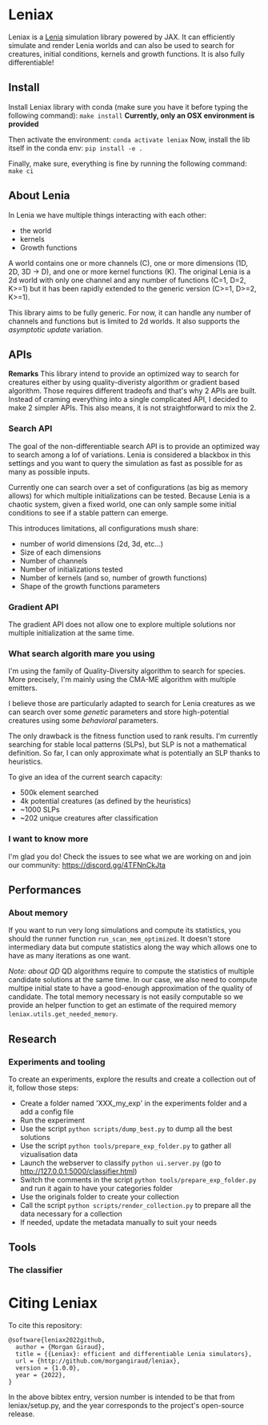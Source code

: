 # Leniax
Leniax is a [Lenia](https://chakazul.github.io/lenia.html) simulation library powered by JAX.
It can efficiently simulate and render Lenia worlds and can also be used to search for creatures, initial conditions, kernels and growth functions.
It is also fully differentiable!

## Install
Install Leniax library with conda (make sure you have it before typing the following command): `make install`
**Currently, only an OSX environment is provided**

Then activate the environment: `conda activate leniax`
Now, install the lib itself in the conda env: `pip install -e .`

Finally, make sure, everything is fine by running the following command: `make ci`

## About Lenia
In Lenia we have multiple things interacting with each other:
- the world
- kernels
- Growth functions

A world contains one or more channels (C), one or more dimensions (1D, 2D, 3D -> D), and one or more kernel functions (K). The original Lenia is a 2d world with only one channel and any number of functions (C=1, D=2, K>=1)  but it has been rapidly extended to the generic version (C>=1, D>=2, K>=1).

This library aims to be fully generic. For now, it can handle any number of channels and functions but is limited to 2d worlds. It also supports the *asymptotic update* variation.

## APIs

**Remarks**
This library intend to provide an optimized way to search for creatures either by using quality-diveristy algorithm or gradient based algorithm.
Those requires different tradeofs and that's why 2 APIs are built. Instead of craming everything into a single complicated API, I decided to make 2 simpler APIs. 
This also means, it is not straightforward to mix the 2.

### Search API
The goal of the non-differentiable search API is to provide an optimized way to search among a lof of variations.
Lenia is considered a blackbox in this settings and you want to query the simulation as fast as possible for as many as possible inputs.

Currently one can search over a set of configurations (as big as memory allows) for which multiple initializations can be tested. Because Lenia is a chaotic system, given a fixed world, one can only sample some initial conditions to see if a stable pattern can emerge.

This introduces limitations, all configurations mush share:
- number of world dimensions (2d, 3d, etc...)
- Size of each dimensions
- Number of channels
- Number of initializations tested
- Number of kernels (and so, number of growth functions)
- Shape of the growth functions parameters

### Gradient API
The gradient API does not allow one to explore multiple solutions nor multiple initialization at the same time.

### What search algorith mare you using
I'm using the family of Quality-Diversity algorithm to search for species. More precisely, I'm mainly using the CMA-ME algorithm with multiple emitters.

I believe those are particularly adapted to search for Lenia creatures as we can search over some *genetic* parameters and store high-potential creatures using some *behavioral* parameters.

The only drawback is the fitness function used to rank results. I'm currently searching for stable local patterns (SLPs), but SLP is not a mathematical definition. So far, I can only approximate what is potentially an SLP thanks to heuristics.

To give an idea of the current search capacity:
- 500k element searched
- 4k potential creatures (as defined by the heuristics)
- ~1000 SLPs
- ~202 unique creatures after classification

### I want to know more
I'm glad you do! Check the issues to see what we are working on and join our community: https://discord.gg/4TFNnCkJta


## Performances
### About memory
If you want to run very long simulations and compute its statistics, you should the runner function `run_scan_mem_optimized`. It doesn't store intermediary data but compute statistics along the way which allows one to have as many iterations as one want.

*Note: about QD*
QD algorithms require to compute the statistics of multiple candidate solutions at the same time. In our case, we also need to compute multipe initial state to have a good-enough approximation of the quality of candidate.
The total memory necessary is not easily computable so we provide an helper function to get an estimate of the required memory `leniax.utils.get_needed_memory`. 


## Research

### Experiments and tooling
To create an experiments, explore the results and create a collection out of it, follow those steps:
- Create a folder named 'XXX_my_exp' in the experiments folder and a add a config file
- Run the experiment
- Use the script `python scripts/dump_best.py` to dump all the best solutions
- Use the script `python tools/prepare_exp_folder.py` to gather all vizualisation data
- Launch the webserver to classify `python ui.server.py` (go to http://127.0.0.1:5000/classifier.html)
- Switch the comments in the script `python tools/prepare_exp_folder.py` and run it again to have your categories folder
- Use the originals folder to create your collection
- Call the script `python scripts/render_collection.py` to prepare all the data necessary for a collection
- If needed, update the metadata manually to suit your needs

## Tools
### The classifier


# Citing Leniax
To cite this repository:
```
@software{leniax2022github,
  author = {Morgan Giraud},
  title = {{Leniax}: efficient and differentiable Lenia simulators},
  url = {http://github.com/morgangiraud/leniax},
  version = {1.0.0},
  year = {2022},
}
```

In the above bibtex entry, version number is intended to be that from leniax/setup.py, and the year corresponds to the project's open-source release.